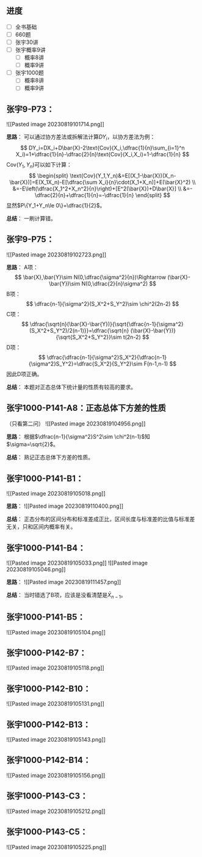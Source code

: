 
## 进度

- [ ] 全书基础
- [ ] 660题
- [ ] 张宇30讲
- [ ] 张宇概率9讲
	- [ ] 概率8讲
	- [ ] 概率9讲
- [ ] 张宇1000题
	- [ ] 概率8讲
	- [ ] 概率9讲

## 张宇9-P73：

![[Pasted image 20230819101714.png]]

**思路**：
可以通过协方差法或拆解法计算$DY_i$，以协方差法为例：
$$
DY_i=DX_i+D\bar{X}-2\text{Cov}(X_i,\dfrac{1}{n}\sum_{i=1}^n X_i)=1+\dfrac{1}{n}-\dfrac{2}{n}\text{Cov}(X_i,X_i)=1-\dfrac{1}{n}
$$
$\text{Cov}(Y_1,Y_n)$可以如下计算：
$$
\begin{split}
\text{Cov}(Y_1,Y_n)&=E[(X_1-\bar{X})(X_n-\bar{X})]=E(X_1X_n)-E[\dfrac{\sum X_i}{n}\cdot(X_1+X_n)]+E(\bar{X}^2) \\
&=-E\left(\dfrac{X_1^2+X_n^2}{n}\right)+[E^2(\bar{X})+D\bar{X}] \\
&=-\dfrac{2}{n}+\dfrac{1}{n}=-\dfrac{1}{n}
\end{split}
$$
显然$P\{Y_1+Y_n\le 0\}=\dfrac{1}{2}$。

**总结**：
一刷计算错。

## 张宇9-P75：

![[Pasted image 20230819102723.png]]

**思路**：
A项：
$$
\bar{X},\bar{Y}\sim N(0,\dfrac{\sigma^2}{n})\Rightarrow (\bar{X}-\bar{Y})\sim N(0,\dfrac{2}{n}\sigma^2)
$$
B项：
$$
\dfrac{n-1}{\sigma^2}(S_X^2+S_Y^2)\sim \chi^2(2n-2)
$$
C项：
$$
\dfrac{\sqrt{n}(\bar{X}-\bar{Y})}{\sqrt{\dfrac{n-1}{\sigma^2}(S_X^2+S_Y^2)/2(n-1)}}=\dfrac{\sqrt{n} (\bar{X}-\bar{Y})}{\sqrt{S_X^2+S_Y^2}}\sim t(2n-2)
$$
D项：
$$
\dfrac{\dfrac{n-1}{\sigma^2}S_X^2}{\dfrac{n-1}{\sigma^2}S_Y^2}=\dfrac{S_X^2}{S_Y^2}\sim F(n-1,n-1)
$$
因此D项正确。

**总结**：
本题对正态总体下统计量的性质有较高的要求。

## 张宇1000-P141-A8：正态总体下方差的性质

（只看第二问）
![[Pasted image 20230819104956.png]]

**思路**：
根据$\dfrac{n-1}{\sigma^2}S^2\sim \chi^2(n-1)$知$\sigma=\sqrt{2}$。

**总结**：
熟记正态总体下方差的性质。

## 张宇1000-P141-B1：

![[Pasted image 20230819105018.png]]

**思路**：
![[Pasted image 20230819110400.png]]

**总结**：
正态分布的区间分布和标准差成正比，区间长度与标准差的比值与标准差无关，只和区间内概率有关。

## 张宇1000-P141-B4：

![[Pasted image 20230819105033.png]]
![[Pasted image 20230819105046.png]]

**思路**：
![[Pasted image 20230819111457.png]]

**总结**：
当时错选了B项，应该是没看清楚是$\bar{X}_{n-1}$。

## 张宇1000-P141-B5：

![[Pasted image 20230819105104.png]]

## 张宇1000-P142-B7：

![[Pasted image 20230819105118.png]]

## 张宇1000-P142-B10：

![[Pasted image 20230819105131.png]]

## 张宇1000-P142-B13：

![[Pasted image 20230819105143.png]]

## 张宇1000-P142-B14：

![[Pasted image 20230819105156.png]]

## 张宇1000-P143-C3：

![[Pasted image 20230819105212.png]]

## 张宇1000-P143-C5：

![[Pasted image 20230819105225.png]]